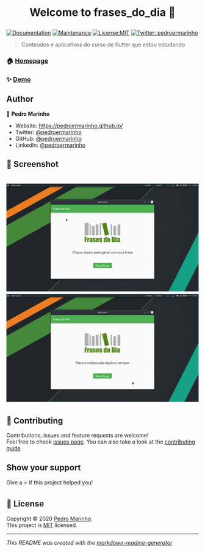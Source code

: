<h1 align="center">

Welcome to frases_do_dia 👋

</h1>
<p>

<a href="https://github.com/pedroermarinho/aulas_app_flutter#readme" target="_blank"><img alt="Documentation" src="https://img.shields.io/badge/documentation-yes-brightgreen.svg" /></a>
<a href="https://github.com/pedroermarinho/aulas_app_flutter/graphs/commit-activity" target="_blank"><img alt="Maintenance" src="https://img.shields.io/badge/Maintained%3F-yes-green.svg" /></a>
<a href="https://github.com/pedroermarinho/aulas_app_flutter/blob/master/LICENSE" target="_blank"><img alt="License:MIT" src="https://img.shields.io/badge/License-MIT-yellow.svg" /></a>
<a href="https://twitter.com/pedroermarinho" target="_blank"><img alt="Twitter: pedroermarinho" src="https://img.shields.io/twitter/follow/pedroermarinho.svg?style=social" /></a>
</p>

> Conteúdos e aplicativos do curso de flutter que estou estudando
### 🏠 [Homepage](https://github.com/pedroermarinho/aulas_app_flutter#readme)
### ✨ [Demo](https://github.com/pedroermarinho/aulas_app_flutter#readme)



## Author
👤 **Pedro Marinho**
* Website: https://pedroermarinho.github.io/
* Twitter: [@pedroermarinho](https://twitter.com/pedroermarinho)
* GitHub: [@pedroermarinho](https://github.com/{github_username})
* LinkedIn: [@pedroermarinho](https://linkedin.com/in/{author_linkedin_username})

## 📸 Screenshot
<h1 align="center">

<img src="Screenshot1.png" alt="frases_do_dia">

<img src="Screenshot2.png" alt="frases_do_dia">

</h1>

## 🤝 Contributing
Contributions, issues and feature requests are welcome!<br />Feel free to check [issues page](https://github.com/pedroermarinho/aulas_app_flutter/issues). You can also take a look at the [contributing guide](https://github.com/pedroermarinho/aulas_app_flutter/blob/master/CONTRIBUTING.md)
## Show your support
Give a ⭐️ if this project helped you!

## 📝 License

Copyright © 2020 [Pedro Marinho](https://github.com/pedroermarinho ).<br/>
This project is [MIT](https://github.com/pedroermarinho/aulas_app_flutter/blob/master/LICENSE) licensed.

---
_This README was created with the [markdown-readme-generator](https://github.com/pedroermarinho/markdown-readme-generator)_